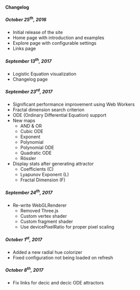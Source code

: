 #### Changelog
##### October 25<sup>th</sup>, 2016
*   Initial release of the site
*   Home page with introduction and examples
*   Explore page with configurable settings
*   Links page

##### September 13<sup>th</sup>, 2017
*   Logistic Equation visualization
*   Changelog page

##### September 23<sup>rd</sup>, 2017
*   Significant performance improvement using Web Workers
*   Fractal dimension search criterion
*   ODE (Ordinary Differential Equation) support
*   New maps
    *   AND &amp; OR
    *   Cubic ODE
    *   Exponent
    *   Polynomial
    *   Polynomial ODE
    *   Quadratic ODE
    *   Rössler
*   Display stats after generating attractor
    * Coefficients (C)
    * Lyapunov Exponent (L)
    * Fractal Dimension (F)

##### September 24<sup>th</sup>, 2017
*   Re-write WebGLRenderer
    *   Removed Three.js
    *   Custom vertex shader
    *   Custom fragment shader
    *   Use devicePixelRatio for proper pixel scaling
    
##### October 1<sup>st</sup>, 2017
*   Added a new radial hue colorizer
*   Fixed configuration not being loaded on refresh 

##### October 8<sup>th</sup>, 2017
*   Fix links for decic and decic ODE attractors
